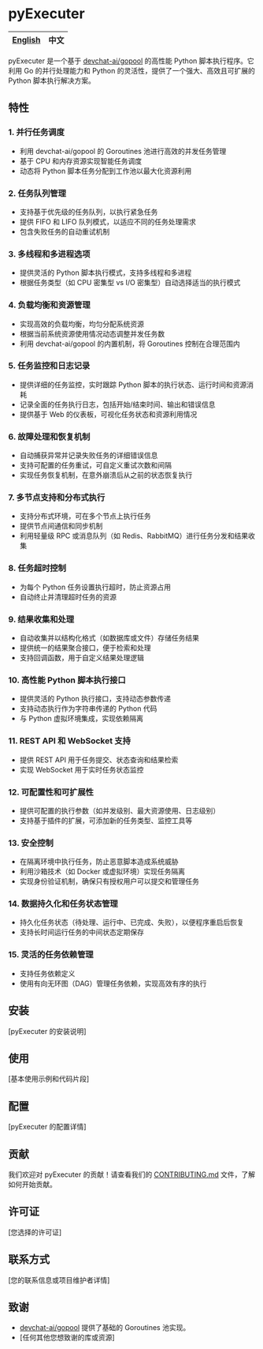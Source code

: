 # pyExecuter

| [English](README.md) | 中文 |
| --- | --- |

pyExecuter 是一个基于 [devchat-ai/gopool](https://github.com/devchat-ai/gopool) 的高性能 Python 脚本执行程序。它利用 Go 的并行处理能力和 Python 的灵活性，提供了一个强大、高效且可扩展的 Python 脚本执行解决方案。

## 特性

### 1. 并行任务调度
- 利用 devchat-ai/gopool 的 Goroutines 池进行高效的并发任务管理
- 基于 CPU 和内存资源实现智能任务调度
- 动态将 Python 脚本任务分配到工作池以最大化资源利用

### 2. 任务队列管理
- 支持基于优先级的任务队列，以执行紧急任务
- 提供 FIFO 和 LIFO 队列模式，以适应不同的任务处理需求
- 包含失败任务的自动重试机制

### 3. 多线程和多进程选项
- 提供灵活的 Python 脚本执行模式，支持多线程和多进程
- 根据任务类型（如 CPU 密集型 vs I/O 密集型）自动选择适当的执行模式

### 4. 负载均衡和资源管理
- 实现高效的负载均衡，均匀分配系统资源
- 根据当前系统资源使用情况动态调整并发任务数
- 利用 devchat-ai/gopool 的内置机制，将 Goroutines 控制在合理范围内

### 5. 任务监控和日志记录
- 提供详细的任务监控，实时跟踪 Python 脚本的执行状态、运行时间和资源消耗
- 记录全面的任务执行日志，包括开始/结束时间、输出和错误信息
- 提供基于 Web 的仪表板，可视化任务状态和资源利用情况

### 6. 故障处理和恢复机制
- 自动捕获异常并记录失败任务的详细错误信息
- 支持可配置的任务重试，可自定义重试次数和间隔
- 实现任务恢复机制，在意外崩溃后从之前的状态恢复执行

### 7. 多节点支持和分布式执行
- 支持分布式环境，可在多个节点上执行任务
- 提供节点间通信和同步机制
- 利用轻量级 RPC 或消息队列（如 Redis、RabbitMQ）进行任务分发和结果收集

### 8. 任务超时控制
- 为每个 Python 任务设置执行超时，防止资源占用
- 自动终止并清理超时任务的资源

### 9. 结果收集和处理
- 自动收集并以结构化格式（如数据库或文件）存储任务结果
- 提供统一的结果聚合接口，便于检索和处理
- 支持回调函数，用于自定义结果处理逻辑

### 10. 高性能 Python 脚本执行接口
- 提供灵活的 Python 执行接口，支持动态参数传递
- 支持动态执行作为字符串传递的 Python 代码
- 与 Python 虚拟环境集成，实现依赖隔离

### 11. REST API 和 WebSocket 支持
- 提供 REST API 用于任务提交、状态查询和结果检索
- 实现 WebSocket 用于实时任务状态监控

### 12. 可配置性和可扩展性
- 提供可配置的执行参数（如并发级别、最大资源使用、日志级别）
- 支持基于插件的扩展，可添加新的任务类型、监控工具等

### 13. 安全控制
- 在隔离环境中执行任务，防止恶意脚本造成系统威胁
- 利用沙箱技术（如 Docker 或虚拟环境）实现任务隔离
- 实现身份验证机制，确保只有授权用户可以提交和管理任务

### 14. 数据持久化和任务状态管理
- 持久化任务状态（待处理、运行中、已完成、失败），以便程序重启后恢复
- 支持长时间运行任务的中间状态定期保存

### 15. 灵活的任务依赖管理
- 支持任务依赖定义
- 使用有向无环图（DAG）管理任务依赖，实现高效有序的执行

## 安装

[pyExecuter 的安装说明]

## 使用

[基本使用示例和代码片段]

## 配置

[pyExecuter 的配置详情]

## 贡献

我们欢迎对 pyExecuter 的贡献！请查看我们的 [CONTRIBUTING.md](CONTRIBUTING.md) 文件，了解如何开始贡献。

## 许可证

[您选择的许可证]

## 联系方式

[您的联系信息或项目维护者详情]

## 致谢

- [devchat-ai/gopool](https://github.com/devchat-ai/gopool) 提供了基础的 Goroutines 池实现。
- [任何其他您想致谢的库或资源]
